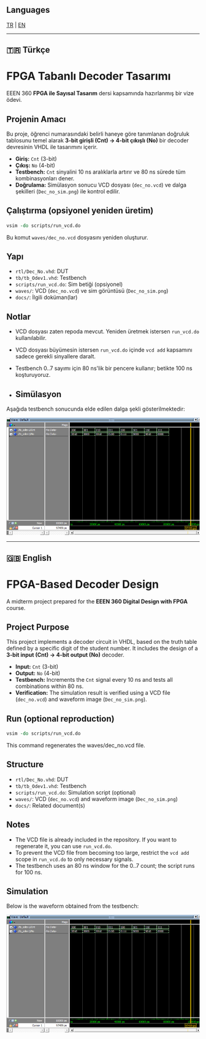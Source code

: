 ## Languages
[TR](#-türkçe) | [EN](#-english)

--------------------------------------------------------------------------------------------------------------------

## 🇹🇷 Türkçe

# FPGA Tabanlı Decoder Tasarımı

EEEN 360 **FPGA ile Sayısal Tasarım** dersi kapsamında hazırlanmış bir vize ödevi.

## Projenin Amacı
Bu proje, öğrenci numarasındaki belirli haneye göre tanımlanan doğruluk tablosunu temel alarak
**3-bit girişli (Cnt) → 4-bit çıkışlı (No)** bir decoder devresinin VHDL ile tasarımını içerir.

- **Giriş:** `Cnt` (3-bit)
- **Çıkış:** `No` (4-bit)
- **Testbench:** `Cnt` sinyalini 10 ns aralıklarla artırır ve 80 ns sürede tüm kombinasyonları dener.
- **Doğrulama:** Simülasyon sonucu VCD dosyası (`dec_no.vcd`) ve dalga şekilleri (`Dec_no_sim.png`) ile kontrol edilir.

## Çalıştırma (opsiyonel yeniden üretim)
```tcl
vsim -do scripts/run_vcd.do
```
Bu komut `waves/dec_no.vcd` dosyasını yeniden oluşturur.

## Yapı
- `rtl/Dec_No.vhd`: DUT
- `tb/tb_Odev1.vhd`: Testbench
- `scripts/run_vcd.do`: Sim betiği (opsiyonel)
- `waves/`: VCD (`dec_no.vcd`) ve sim görüntüsü (`Dec_no_sim.png`)
- `docs/`: İlgili doküman(lar)

## Notlar
- VCD dosyası zaten repoda mevcut. Yeniden üretmek istersen `run_vcd.do` kullanılabilir.
- VCD dosyası büyümesin istersen `run_vcd.do` içinde `vcd add` kapsamını sadece gerekli sinyallere daralt.
- Testbench 0..7 sayımı için 80 ns'lik bir pencere kullanır; betikte 100 ns koşturuyoruz.

- ## Simülasyon

Aşağıda testbench sonucunda elde edilen dalga şekli gösterilmektedir:

![Simülasyon sonucu](Waves/Dec_no_sim.png)

----------------------------------------------------------------------------------------------------------------------

## 🇬🇧 English

# FPGA-Based Decoder Design

A midterm project prepared for the **EEEN 360 Digital Design with FPGA** course.

## Project Purpose
This project implements a decoder circuit in VHDL, based on the truth table defined by a specific digit of the student number. It includes the design of a **3-bit input (Cnt) → 4-bit output (No)** decoder.

- **Input:** `Cnt` (3-bit)  
- **Output:** `No` (4-bit)  
- **Testbench:** Increments the `Cnt` signal every 10 ns and tests all combinations within 80 ns.  
- **Verification:** The simulation result is verified using a VCD file (`dec_no.vcd`) and waveform image (`Dec_no_sim.png`).  

## Run (optional reproduction)
```tcl
vsim -do scripts/run_vcd.do
```
This command regenerates the waves/dec_no.vcd file.

## Structure
- `rtl/Dec_No.vhd`: DUT  
- `tb/tb_Odev1.vhd`: Testbench  
- `scripts/run_vcd.do`: Simulation script (optional)  
- `waves/`: VCD (`dec_no.vcd`) and waveform image (`Dec_no_sim.png`)  
- `docs/`: Related document(s)  

## Notes
- The VCD file is already included in the repository. If you want to regenerate it, you can use `run_vcd.do`.  
- To prevent the VCD file from becoming too large, restrict the `vcd add` scope in `run_vcd.do` to only necessary signals.  
- The testbench uses an 80 ns window for the 0..7 count; the script runs for 100 ns.  

## Simulation
Below is the waveform obtained from the testbench:

![Simulation result](Waves/Dec_no_sim.png)

